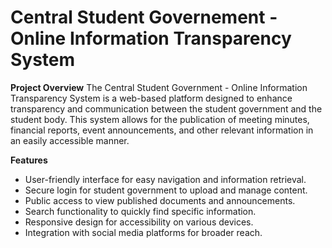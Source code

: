 # Central Student Governement - Online Information Transparency System

<b>Project Overview</b>
The Central Student Government - Online Information Transparency System is a web-based platform designed to enhance transparency and communication between the student government and the student body. This system allows for the publication of meeting minutes, financial reports, event announcements, and other relevant information in an easily accessible manner.

<b>Features</b>
- User-friendly interface for easy navigation and information retrieval.
- Secure login for student government to upload and manage content.
- Public access to view published documents and announcements.
- Search functionality to quickly find specific information.
- Responsive design for accessibility on various devices.
- Integration with social media platforms for broader reach.